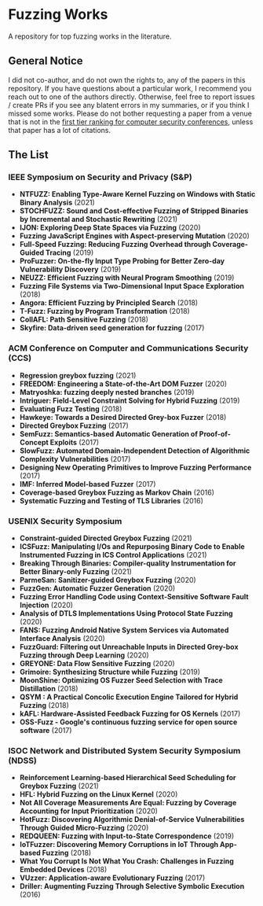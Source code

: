 # Fuzzing Works
A repository for top fuzzing works in the literature.

## General Notice

I did not co-author, and do not own the rights to, any of the papers in this repository. If you have questions about a particular work, I recommend you reach out to one of the authors directly. Otherwise, feel free to report issues / create PRs if you see any blatent errors in my summaries, or if you think I missed some works. Please do not bother requesting a paper from a venue that is not in the [first tier ranking for computer security conferences](https://people.engr.tamu.edu/guofei/sec_conf_stat.htm), unless that paper has a lot of citations. 

## The List

### IEEE Symposium on Security and Privacy (S&P)

* **NTFUZZ: Enabling Type-Aware Kernel Fuzzing on Windows with Static Binary Analysis** (2021)
* **STOCHFUZZ: Sound and Cost-effective Fuzzing of Stripped Binaries by Incremental and Stochastic Rewriting** (2021)
* **IJON: Exploring Deep State Spaces via Fuzzing** (2020)
* **Fuzzing JavaScript Engines with Aspect-preserving Mutation** (2020)
* **Full-Speed Fuzzing: Reducing Fuzzing Overhead through Coverage-Guided Tracing** (2019)
* **ProFuzzer: On-the-fly Input Type Probing for Better Zero-day Vulnerability Discovery** (2019)
* **NEUZZ: Efficient Fuzzing with Neural Program Smoothing** (2019)
* **Fuzzing File Systems via Two-Dimensional Input Space Exploration** (2018)
* **Angora: Efficient Fuzzing by Principled Search** (2018)
* **T-Fuzz: Fuzzing by Program Transformation** (2018)
* **CollAFL: Path Sensitive Fuzzing** (2018)
* **Skyfire: Data-driven seed generation for fuzzing** (2017)

### ACM Conference on Computer and Communications Security (CCS)

* **Regression greybox fuzzing** (2021)
* **FREEDOM: Engineering a State-of-the-Art DOM Fuzzer** (2020)
* **Matryoshka: fuzzing deeply nested branches** (2019)
* **Intriguer: Field-Level Constraint Solving for Hybrid Fuzzing** (2019)
* **Evaluating Fuzz Testing** (2018)
* **Hawkeye: Towards a Desired Directed Grey-box Fuzzer** (2018)
* **Directed Greybox Fuzzing** (2017)
* **SemFuzz: Semantics-based Automatic Generation of Proof-of-Concept Exploits** (2017)
* **SlowFuzz: Automated Domain-Independent Detection of Algorithmic Complexity Vulnerabilities** (2017)
* **Designing New Operating Primitives to Improve Fuzzing Performance** (2017)
* **IMF: Inferred Model-based Fuzzer** (2017)
* **Coverage-based Greybox Fuzzing as Markov Chain** (2016)
* **Systematic Fuzzing and Testing of TLS Libraries** (2016)

### USENIX Security Symposium

* **Constraint-guided Directed Greybox Fuzzing** (2021)
* **ICSFuzz: Manipulating I/Os and Repurposing Binary Code to Enable Instrumented Fuzzing in ICS Control Applications** (2021)
* **Breaking Through Binaries: Compiler-quality Instrumentation for Better Binary-only Fuzzing** (2021)
* **ParmeSan: Sanitizer-guided Greybox Fuzzing** (2020)
* **FuzzGen: Automatic Fuzzer Generation** (2020)
* **Fuzzing Error Handling Code using Context-Sensitive Software Fault Injection** (2020)
* **Analysis of DTLS Implementations Using Protocol State Fuzzing** (2020)
* **FANS: Fuzzing Android Native System Services via Automated Interface Analysis** (2020)
* **FuzzGuard: Filtering out Unreachable Inputs in Directed Grey-box Fuzzing through Deep Learning** (2020)
* **GREYONE: Data Flow Sensitive Fuzzing** (2020)
* **Grimoire: Synthesizing Structure while Fuzzing** (2019)
* **MoonShine: Optimizing OS Fuzzer Seed Selection with Trace Distillation** (2018)
* **QSYM : A Practical Concolic Execution Engine Tailored for Hybrid Fuzzing** (2018)
* **kAFL: Hardware-Assisted Feedback Fuzzing for OS Kernels** (2017)
* **OSS-Fuzz - Google's continuous fuzzing service for open source software** (2017)
 
### ISOC Network and Distributed System Security Symposium (NDSS)

* **Reinforcement Learning-based Hierarchical Seed Scheduling for Greybox Fuzzing** (2021)
* **HFL: Hybrid Fuzzing on the Linux Kernel** (2020)
* **Not All Coverage Measurements Are Equal: Fuzzing by Coverage Accounting for Input Prioritization** (2020)
* **HotFuzz: Discovering Algorithmic Denial-of-Service Vulnerabilities Through Guided Micro-Fuzzing** (2020)
* **REDQUEEN: Fuzzing with Input-to-State Correspondence** (2019)
* **IoTFuzzer: Discovering Memory Corruptions in IoT Through App-based Fuzzing** (2018)
* **What You Corrupt Is Not What You Crash: Challenges in Fuzzing Embedded Devices** (2018)
* **VUzzer: Application-aware Evolutionary Fuzzing** (2017)
* **Driller:  Augmenting Fuzzing Through Selective Symbolic Execution** (2016)
